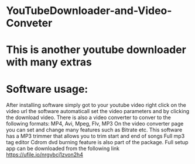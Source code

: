 # YouTubeDownloader-and-Video-Conveter
# This is another youtube downloader with many extras
# Software usage:
After installing software simply got to your youtube video right click on the video url the software automaticall set the video parameters and by clicking the download video. There is also a video converter to conver to the following formats:
MP4, Avi, Mpeg, Flv, MP3
On the video converter page you can set and change many features such as Bitrate etc.
This software has a MP3 trimmer that allows you to trim start and end of songs
Full mp3 tag editor
Cdrom dvd burning feature is also part of the package.
Full setup app can be downloaded from the following link
https://ufile.io/nrgvbcj1zvon2h4

